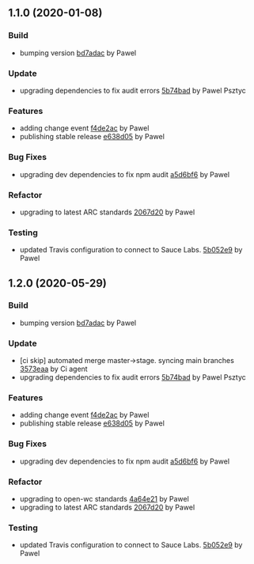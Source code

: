 <a name="1.1.0"></a>
## 1.1.0 (2020-01-08)

### Build

* bumping version [bd7adac](https://github.com/anypoint-web-components/anypoint-form-mixins/commit/bd7adac6424fd7fe80193cbebe95129b42cab66f) by Pawel


### Update

* upgrading dependencies to fix audit errors [5b74bad](https://github.com/anypoint-web-components/anypoint-form-mixins/commit/5b74bad81a341ca84bfdc8012a7bf337745e090b) by Pawel Psztyc


### Features

* adding change event [f4de2ac](https://github.com/anypoint-web-components/anypoint-form-mixins/commit/f4de2ac69bbbfad43199282d05f4514c213bc92e) by Pawel
* publishing stable release [e638d05](https://github.com/anypoint-web-components/anypoint-form-mixins/commit/e638d05cc6b2e6e2cccdaa5b196f982f498f5a59) by Pawel


### Bug Fixes

* upgrading dev dependencies to fix npm audit [a5d6bf6](https://github.com/anypoint-web-components/anypoint-form-mixins/commit/a5d6bf6bd8cce21c1fbd24e582824bc396a00c46) by Pawel


### Refactor

* upgrading to latest ARC standards [2067d20](https://github.com/anypoint-web-components/anypoint-form-mixins/commit/2067d200a775fa247e4f6d4cf5d1e91bc4d8f363) by Pawel


### Testing

* updated Travis configuration to connect to Sauce Labs. [5b052e9](https://github.com/anypoint-web-components/anypoint-form-mixins/commit/5b052e9354379c18fe26efd575eb824cf844d2b7) by Pawel


<a name="1.2.0"></a>
## 1.2.0 (2020-05-29)

### Build

* bumping version [bd7adac](https://github.com/anypoint-web-components/anypoint-form-mixins/commit/bd7adac6424fd7fe80193cbebe95129b42cab66f) by Pawel


### Update

* [ci skip] automated merge master->stage. syncing main branches [3573eaa](https://github.com/anypoint-web-components/anypoint-form-mixins/commit/3573eaa1a0ab112f72bc91a7690014206fa5f7b2) by Ci agent
* upgrading dependencies to fix audit errors [5b74bad](https://github.com/anypoint-web-components/anypoint-form-mixins/commit/5b74bad81a341ca84bfdc8012a7bf337745e090b) by Pawel Psztyc


### Features

* adding change event [f4de2ac](https://github.com/anypoint-web-components/anypoint-form-mixins/commit/f4de2ac69bbbfad43199282d05f4514c213bc92e) by Pawel
* publishing stable release [e638d05](https://github.com/anypoint-web-components/anypoint-form-mixins/commit/e638d05cc6b2e6e2cccdaa5b196f982f498f5a59) by Pawel


### Bug Fixes

* upgrading dev dependencies to fix npm audit [a5d6bf6](https://github.com/anypoint-web-components/anypoint-form-mixins/commit/a5d6bf6bd8cce21c1fbd24e582824bc396a00c46) by Pawel


### Refactor

* upgrading to open-wc standards [4a64e21](https://github.com/anypoint-web-components/anypoint-form-mixins/commit/4a64e2101d22a121422c4d7465fcdf95be027fcc) by Pawel
* upgrading to latest ARC standards [2067d20](https://github.com/anypoint-web-components/anypoint-form-mixins/commit/2067d200a775fa247e4f6d4cf5d1e91bc4d8f363) by Pawel


### Testing

* updated Travis configuration to connect to Sauce Labs. [5b052e9](https://github.com/anypoint-web-components/anypoint-form-mixins/commit/5b052e9354379c18fe26efd575eb824cf844d2b7) by Pawel


